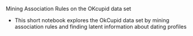 Mining Association Rules on the OKcupid data set
- This short notebook explores the OkCupid data set by mining association rules and finding latent information about dating profiles


